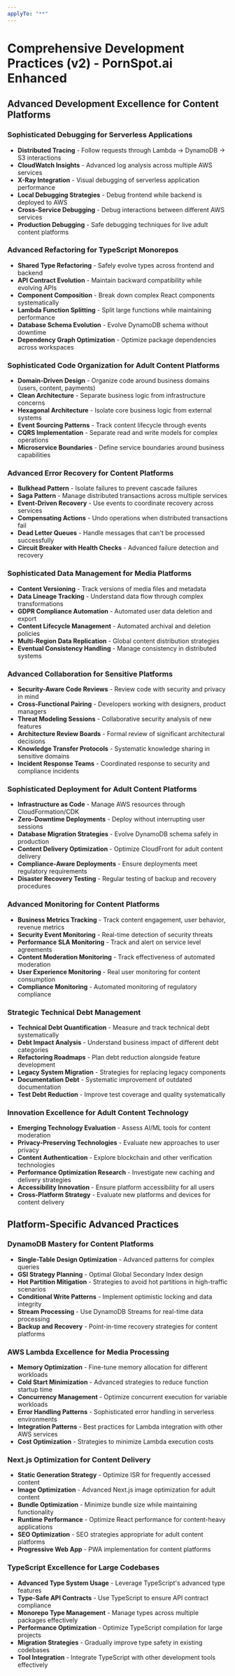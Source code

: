 ```yaml
---
applyTo: "**"
---
```


# Comprehensive Development Practices (v2) - PornSpot.ai Enhanced

## Advanced Development Excellence for Content Platforms

### Sophisticated Debugging for Serverless Applications
- **Distributed Tracing** - Follow requests through Lambda → DynamoDB → S3 interactions
- **CloudWatch Insights** - Advanced log analysis across multiple AWS services
- **X-Ray Integration** - Visual debugging of serverless application performance
- **Local Debugging Strategies** - Debug frontend while backend is deployed to AWS
- **Cross-Service Debugging** - Debug interactions between different AWS services
- **Production Debugging** - Safe debugging techniques for live adult content platforms

### Advanced Refactoring for TypeScript Monorepos
- **Shared Type Refactoring** - Safely evolve types across frontend and backend
- **API Contract Evolution** - Maintain backward compatibility while evolving APIs
- **Component Composition** - Break down complex React components systematically
- **Lambda Function Splitting** - Split large functions while maintaining performance
- **Database Schema Evolution** - Evolve DynamoDB schema without downtime
- **Dependency Graph Optimization** - Optimize package dependencies across workspaces

### Sophisticated Code Organization for Adult Content Platforms
- **Domain-Driven Design** - Organize code around business domains (users, content, payments)
- **Clean Architecture** - Separate business logic from infrastructure concerns
- **Hexagonal Architecture** - Isolate core business logic from external systems
- **Event Sourcing Patterns** - Track content lifecycle through events
- **CQRS Implementation** - Separate read and write models for complex operations
- **Microservice Boundaries** - Define service boundaries around business capabilities

### Advanced Error Recovery for Content Platforms
- **Bulkhead Pattern** - Isolate failures to prevent cascade failures
- **Saga Pattern** - Manage distributed transactions across multiple services
- **Event-Driven Recovery** - Use events to coordinate recovery across services
- **Compensating Actions** - Undo operations when distributed transactions fail
- **Dead Letter Queues** - Handle messages that can't be processed successfully
- **Circuit Breaker with Health Checks** - Advanced failure detection and recovery

### Sophisticated Data Management for Media Platforms
- **Content Versioning** - Track versions of media files and metadata
- **Data Lineage Tracking** - Understand data flow through complex transformations
- **GDPR Compliance Automation** - Automated user data deletion and export
- **Content Lifecycle Management** - Automated archival and deletion policies
- **Multi-Region Data Replication** - Global content distribution strategies
- **Eventual Consistency Handling** - Manage consistency in distributed systems

### Advanced Collaboration for Sensitive Platforms
- **Security-Aware Code Reviews** - Review code with security and privacy in mind
- **Cross-Functional Pairing** - Developers working with designers, product managers
- **Threat Modeling Sessions** - Collaborative security analysis of new features
- **Architecture Review Boards** - Formal review of significant architectural decisions
- **Knowledge Transfer Protocols** - Systematic knowledge sharing in sensitive domains
- **Incident Response Teams** - Coordinated response to security and compliance incidents

### Sophisticated Deployment for Adult Content Platforms
- **Infrastructure as Code** - Manage AWS resources through CloudFormation/CDK
- **Zero-Downtime Deployments** - Deploy without interrupting user sessions
- **Database Migration Strategies** - Evolve DynamoDB schema safely in production
- **Content Delivery Optimization** - Optimize CloudFront for adult content delivery
- **Compliance-Aware Deployments** - Ensure deployments meet regulatory requirements
- **Disaster Recovery Testing** - Regular testing of backup and recovery procedures

### Advanced Monitoring for Content Platforms
- **Business Metrics Tracking** - Track content engagement, user behavior, revenue metrics
- **Security Event Monitoring** - Real-time detection of security threats
- **Performance SLA Monitoring** - Track and alert on service level agreements
- **Content Moderation Monitoring** - Track effectiveness of automated moderation
- **User Experience Monitoring** - Real user monitoring for content consumption
- **Compliance Monitoring** - Automated monitoring of regulatory compliance

### Strategic Technical Debt Management
- **Technical Debt Quantification** - Measure and track technical debt systematically
- **Debt Impact Analysis** - Understand business impact of different debt categories
- **Refactoring Roadmaps** - Plan debt reduction alongside feature development
- **Legacy System Migration** - Strategies for replacing legacy components
- **Documentation Debt** - Systematic improvement of outdated documentation
- **Test Debt Reduction** - Improve test coverage and quality systematically

### Innovation Excellence for Adult Content Technology
- **Emerging Technology Evaluation** - Assess AI/ML tools for content moderation
- **Privacy-Preserving Technologies** - Evaluate new approaches to user privacy
- **Content Authentication** - Explore blockchain and other verification technologies
- **Performance Optimization Research** - Investigate new caching and delivery strategies
- **Accessibility Innovation** - Ensure platform accessibility for all users
- **Cross-Platform Strategy** - Evaluate new platforms and devices for content delivery

## Platform-Specific Advanced Practices

### DynamoDB Mastery for Content Platforms
- **Single-Table Design Optimization** - Advanced patterns for complex queries
- **GSI Strategy Planning** - Optimal Global Secondary Index design
- **Hot Partition Mitigation** - Strategies to avoid hot partitions in high-traffic scenarios
- **Conditional Write Patterns** - Implement optimistic locking and data integrity
- **Stream Processing** - Use DynamoDB Streams for real-time data processing
- **Backup and Recovery** - Point-in-time recovery strategies for content platforms

### AWS Lambda Excellence for Media Processing
- **Memory Optimization** - Fine-tune memory allocation for different workloads
- **Cold Start Minimization** - Advanced strategies to reduce function startup time
- **Concurrency Management** - Optimize concurrent execution for variable workloads
- **Error Handling Patterns** - Sophisticated error handling in serverless environments
- **Integration Patterns** - Best practices for Lambda integration with other AWS services
- **Cost Optimization** - Strategies to minimize Lambda execution costs

### Next.js Optimization for Content Delivery
- **Static Generation Strategy** - Optimize ISR for frequently accessed content
- **Image Optimization** - Advanced Next.js image optimization for adult content
- **Bundle Optimization** - Minimize bundle size while maintaining functionality
- **Runtime Performance** - Optimize React performance for content-heavy applications
- **SEO Optimization** - SEO strategies appropriate for adult content platforms
- **Progressive Web App** - PWA implementation for content platforms

### TypeScript Excellence for Large Codebases
- **Advanced Type System Usage** - Leverage TypeScript's advanced type features
- **Type-Safe API Contracts** - Use TypeScript to ensure API contract compliance
- **Monorepo Type Management** - Manage types across multiple packages effectively
- **Performance Optimization** - Optimize TypeScript compilation for large projects
- **Migration Strategies** - Gradually improve type safety in existing codebases
- **Tool Integration** - Integrate TypeScript with other development tools effectively